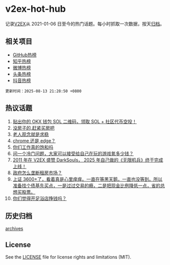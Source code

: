 # v2ex-hot-hub

 记录[V2EX](https://www.v2ex.com/)从 2021-01-06 日至今的热门话题。每小时抓取一次数据，按天[归档](archives)。
 
 ## 相关项目

- [GitHub热榜](https://github.com/lonnyzhang423/github-hot-hub)
- [知乎热榜](https://github.com/lonnyzhang423/zhihu-hot-hub)
- [微博热榜](https://github.com/lonnyzhang423/weibo-hot-hub)
- [头条热榜](https://github.com/lonnyzhang423/toutiao-hot-hub)
- [抖音热榜](https://github.com/lonnyzhang423/douyin-hot-hub)


 `更新时间：2025-08-13 21:28:50 +0800`

## 热议话题

1. [贴出你的 OKX 钱包 SOL 二维码，领取 SOL + 社区代币空投！](https://www.v2ex.com/t/1152131)
1. [没房子的,赶紧买房吧](https://www.v2ex.com/t/1151988)
1. [老人观念就是求稳](https://www.v2ex.com/t/1151998)
1. [chrome 还是 edge？](https://www.v2ex.com/t/1152029)
1. [你们工作真的饱和吗](https://www.v2ex.com/t/1151986)
1. [问一个冷门问题，大家可以接受给自己在玩的游戏氪多少钱？](https://www.v2ex.com/t/1152076)
1. [2011 年在 V2EX 盛赞 DarkSouls， 2025 年自己做的《无限机兵》终于完成上线！](https://www.v2ex.com/t/1151961)
1. [政府怎么垄断租房市场？](https://www.v2ex.com/t/1152026)
1. [上证 3600+了，看着真是心里痒痒。一直在等黑天鹅，一直也没等到。所以准备找个债基先买点，一是过过交易的瘾，二是把现金比例降低一点，省的总想买股票。](https://www.v2ex.com/t/1152022)
1. [你们觉得开足浴店挣钱吗？](https://www.v2ex.com/t/1151990)

## 历史归档

[archives](archives)

## License

See the [LICENSE](LICENSE) file for license rights and limitations (MIT).
